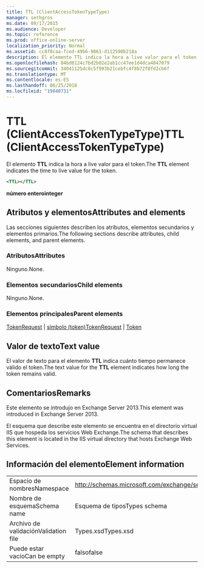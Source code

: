 ```yaml
---
title: TTL (ClientAccessTokenTypeType)
manager: sethgros
ms.date: 09/17/2015
ms.audience: Developer
ms.topic: reference
ms.prod: office-online-server
localization_priority: Normal
ms.assetid: cc8f8caa-fced-49b6-9861-d112590b218a
description: El elemento TTL indica la hora a live valor para el token.
ms.openlocfilehash: 04bd8124c7bd2b02e2ab1cc47ee1d4dca4847079
ms.sourcegitcommit: 34041125dc8c5f993b21cebfc4f8b72f0fd2cb6f
ms.translationtype: MT
ms.contentlocale: es-ES
ms.lasthandoff: 06/25/2018
ms.locfileid: "19840731"
---
```

# <a name="ttl-clientaccesstokentypetype"></a><span data-ttu-id="09f55-103">TTL (ClientAccessTokenTypeType)</span><span class="sxs-lookup"><span data-stu-id="09f55-103">TTL (ClientAccessTokenTypeType)</span></span>

<span data-ttu-id="09f55-104">El elemento **TTL** indica la hora a live valor para el token.</span><span class="sxs-lookup"><span data-stu-id="09f55-104">The **TTL** element indicates the time to live value for the token.</span></span> 
  
```XML
<TTL></TTL>
```

 <span data-ttu-id="09f55-105">**número entero**</span><span class="sxs-lookup"><span data-stu-id="09f55-105">**integer**</span></span>
## <a name="attributes-and-elements"></a><span data-ttu-id="09f55-106">Atributos y elementos</span><span class="sxs-lookup"><span data-stu-id="09f55-106">Attributes and elements</span></span>

<span data-ttu-id="09f55-107">Las secciones siguientes describen los atributos, elementos secundarios y elementos primarios.</span><span class="sxs-lookup"><span data-stu-id="09f55-107">The following sections describe attributes, child elements, and parent elements.</span></span>
  
### <a name="attributes"></a><span data-ttu-id="09f55-108">Atributos</span><span class="sxs-lookup"><span data-stu-id="09f55-108">Attributes</span></span>

<span data-ttu-id="09f55-109">Ninguno.</span><span class="sxs-lookup"><span data-stu-id="09f55-109">None.</span></span>
  
### <a name="child-elements"></a><span data-ttu-id="09f55-110">Elementos secundarios</span><span class="sxs-lookup"><span data-stu-id="09f55-110">Child elements</span></span>

<span data-ttu-id="09f55-111">Ninguno.</span><span class="sxs-lookup"><span data-stu-id="09f55-111">None.</span></span>
  
### <a name="parent-elements"></a><span data-ttu-id="09f55-112">Elementos principales</span><span class="sxs-lookup"><span data-stu-id="09f55-112">Parent elements</span></span>

<span data-ttu-id="09f55-113">[TokenRequest](tokenrequest.md) | [símbolo (token)](token.md)</span><span class="sxs-lookup"><span data-stu-id="09f55-113">[TokenRequest](tokenrequest.md) | [Token](token.md)</span></span>
  
## <a name="text-value"></a><span data-ttu-id="09f55-114">Valor de texto</span><span class="sxs-lookup"><span data-stu-id="09f55-114">Text value</span></span>

<span data-ttu-id="09f55-115">El valor de texto para el elemento **TTL** indica cuánto tiempo permanece válido el token.</span><span class="sxs-lookup"><span data-stu-id="09f55-115">The text value for the **TTL** element indicates how long the token remains valid.</span></span> 
  
## <a name="remarks"></a><span data-ttu-id="09f55-116">Comentarios</span><span class="sxs-lookup"><span data-stu-id="09f55-116">Remarks</span></span>

<span data-ttu-id="09f55-117">Este elemento se introdujo en Exchange Server 2013.</span><span class="sxs-lookup"><span data-stu-id="09f55-117">This element was introduced in Exchange Server 2013.</span></span>
  
<span data-ttu-id="09f55-118">El esquema que describe este elemento se encuentra en el directorio virtual IIS que hospeda los servicios Web Exchange.</span><span class="sxs-lookup"><span data-stu-id="09f55-118">The schema that describes this element is located in the IIS virtual directory that hosts Exchange Web Services.</span></span>
  
## <a name="element-information"></a><span data-ttu-id="09f55-119">Información del elemento</span><span class="sxs-lookup"><span data-stu-id="09f55-119">Element information</span></span>

|||
|:-----|:-----|
|<span data-ttu-id="09f55-120">Espacio de nombres</span><span class="sxs-lookup"><span data-stu-id="09f55-120">Namespace</span></span>  <br/> |http://schemas.microsoft.com/exchange/services/2006/types  <br/> |
|<span data-ttu-id="09f55-121">Nombre de esquema</span><span class="sxs-lookup"><span data-stu-id="09f55-121">Schema name</span></span>  <br/> |<span data-ttu-id="09f55-122">Esquema de tipos</span><span class="sxs-lookup"><span data-stu-id="09f55-122">Types schema</span></span>  <br/> |
|<span data-ttu-id="09f55-123">Archivo de validación</span><span class="sxs-lookup"><span data-stu-id="09f55-123">Validation file</span></span>  <br/> |<span data-ttu-id="09f55-124">Types.xsd</span><span class="sxs-lookup"><span data-stu-id="09f55-124">Types.xsd</span></span>  <br/> |
|<span data-ttu-id="09f55-125">Puede estar vacío</span><span class="sxs-lookup"><span data-stu-id="09f55-125">Can be empty</span></span>  <br/> |<span data-ttu-id="09f55-126">falso</span><span class="sxs-lookup"><span data-stu-id="09f55-126">false</span></span>  <br/> |
   

